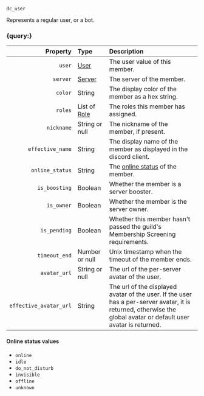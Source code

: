 `dc_user`

Represents a regular user, or a bot.


### {query:}

|               Property | Type                            | Description                                                                                                                                                       |
|-----------------------:|:--------------------------------|:------------------------------------------------------------------------------------------------------------------------------------------------------------------|
|                 `user` | [User](/values/user.md)         | The user value of this member.                                                                                                                                    |
|               `server` | [Server](/values/server.md)     | The server of the member.                                                                                                                                         |
|                `color` | String                          | The display color of the member as a hex string.                                                                                                                  |
|                `roles` | List of [Role](/values/role.md) | The roles this member has assigned.                                                                                                                               |
|             `nickname` | String or null                  | The nickname of the member, if present.                                                                                                                           |
|       `effective_name` | String                          | The display name of the member as displayed in the discord client.                                                                                                |
|        `online_status` | String                          | The [online status](#online-status-values) of the member.                                                                                                         |
|          `is_boosting` | Boolean                         | Whether the member is a server booster.                                                                                                                           |
|             `is_owner` | Boolean                         | Whether the member is the server owner.                                                                                                                           |
|           `is_pending` | Boolean                         | Whether this member hasn't passed the guild's Membership Screening requirements.                                                                                  |
|          `timeout_end` | Number or null                  | Unix timestamp when the timeout of the member ends.                                                                                                               |
|           `avatar_url` | String or null                  | The url of the per-server avatar of the user.                                                                                                                     |
| `effective_avatar_url` | String                          | The url of the displayed avatar of the user. If the user has a per-server avatar, it is returned, otherwise the global avatar or default user avatar is returned. |

#### Online status values

* `online`
* `idle`
* `do_not_disturb`
* `invisible`
* `offline`
* `unknown`